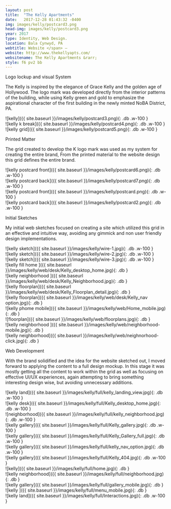 ```yaml
---
layout: post
title:  "The Kelly Apartments"
date:   2017-12-28 01:43:32 -0400
img: images/kelly/postcard3.png
head-img: images/kelly/postcard3.png
year: 2017
type: Identity, Web Design.  
location: Bala Cynwyd, PA
webtitle: Website </span> —
website: http://www.thekellyapts.com/
websitename: The Kelly Apartments &rarr;
style: f6 pv2 bb
---
```


 <p class="alcove f4 f3-ns"> Logo lockup and visual System </p>


The Kelly is inspired by the elegance of Grace Kelly and the golden age of Hollywood. The logo mark was developed directly from the interior patterns of the building, while using Kelly green and gold to emphasize the aspirational character of the first building in the newly minted NoBA District, PA.

<div class="fl w-100  w-50-l ph2 " markdown="1">
![kelly]({{ site.baseurl }}/images/kelly/postcard3.png){: .db .w-100 }
</div>

<div class="fl w-100  w-50-l ph2 " markdown="1">
![kelly k break]({{ site.baseurl }}/images/kelly/postcard4.png){: .db .w-100 }
</div>



<div class="fl w-100  ph2 " markdown="1">
![kelly grid]({{ site.baseurl }}/images/kelly/postcard5.png){: .db .w-100 }
</div>

<!-- line -->
<p class=" mt0 w-100 dib bb mb5 pb3"/>
<!-- h2 -->
 <p class="alcove f4 f3-ns"> Printed Matter </p>

The grid created to develop the K logo mark was used as my system for creating the entire brand, From the printed material to the website design this grid defines the entire brand.


<div class="fl w-100 ph2 " markdown="1">
![kelly postcard front]({{ site.baseurl }}/images/kelly/postcard6.png){: .db .w-100 }
</div>
<div class="fl w-100 ph2 " markdown="1">
![kelly postcard back]({{ site.baseurl }}/images/kelly/postcard7.png){: .db .w-100 }
</div>

<div class="fl w-100 w-50-l ph2 " markdown="1">
![kelly postcard front]({{ site.baseurl }}/images/kelly/postcard.png){: .db .w-100 }
</div>
<div class="fl w-100  w-50-l ph2 " markdown="1">
![kelly postcard back]({{ site.baseurl }}/images/kelly/postcard2.png){: .db .w-100 }
</div>


<!-- line -->
<p class=" mt0 w-100 dib bb mb5 pb3"/>
<!-- h2 -->
 <p class="alcove f4 f3-ns"> Initial Sketches </p>

 My initial web sketches focused on creating a site which utilized this grid in an effective and intuitive way, avoiding any gimmick and non user friendly design implementations.



<div class="w-100  center flex-l flex-wrap-l" markdown="1">


 <div class="fl w-100  ph2 " markdown="1">
 ![kelly sketch]({{ site.baseurl }}/images/kelly/wire-1.jpg){: .db .w-100 }
 </div>
 <div class="fl w-100  w-50-l ph2 " markdown="1">
 ![kelly sketch]({{ site.baseurl }}/images/kelly/wire-2.jpg){: .db .w-100 }
 </div>
 <div class="fl w-100 w-50-l ph2 " markdown="1">
 ![kelly sketch]({{ site.baseurl }}/images/kelly/wire-3.jpg){: .db .w-100 }
 </div>
 </div>

<div class="w-100  center flex-l flex-wrap-l" markdown="1">



<!-- <div class="fl w-50-l ph2" markdown="1">
![kelly land]({{ site.baseurl }}/images/kelly/web/desk/Kelly_landing view.jpg){: .db }
</div> -->


<div class="fl w-50-l ph2 " markdown="1">
![kelly fill home ]({{ site.baseurl }}/images/kelly/web/desk/Kelly_desktop_home.jpg){: .db  }
</div>



<!-- <div class="fl w-50-l ph2" markdown="1">
![kelly floorplan]({{ site.baseurl }}/images/kelly/web/desk/Kelly_floorplan_home.png){: .db }
</div> -->

<div class="fl w-50-l ph2" markdown="1">
![kelly neighborhood ]({{ site.baseurl }}/images/kelly/web/desk/Kelly_Neighborhood.jpg){: .db }
</div>

<div class="fl w-50-l ph2 " markdown="1">
![kelly floorplan]({{ site.baseurl }}/images/kelly/web/desk/Kelly_Floorplan_detail.jpg){: .db  }
</div>


<div class="fl w-50-l ph2 " markdown="1">
![kelly floorplan]({{ site.baseurl }}/images/kelly/web/desk/Kelly_nav option.jpg){: .db  }
</div>


<div class="w-100 center flex-l flex-wrap-l" markdown="1">

<!--
<div class="fl w-25-l ph2 " markdown="1">
![kelly mobile land ]({{ site.baseurl }}/images/kelly/web/landing_page_mobile.jpg){: .db  }
</div> -->

<div class="fl w-25-l w-50 ph2" markdown="1">
![kelly phome mobile]({{ site.baseurl }}/images/kelly/web/Home_mobile.jpg){: .db }
</div>

<!-- <div class="fl w-25-l ph2 " markdown="1">
![floor plan ]({{ site.baseurl }}/images/kelly/web/Floorplan-landing.jpg){: .db  }
</div> -->

<div class="fl w-25-l w-50 ph2 " markdown="1">
![floorplan]({{ site.baseurl }}/images/kelly/web/floorplans.jpg){: .db  }
</div>

<!-- <div class="fl w-25-l ph2 " markdown="1">
![meniu]({{ site.baseurl }}/images/kelly/web/menu-mobile.jpg){: .db  }
</div> -->

<div class="fl w-25-l w-50 ph2" markdown="1">
![kelly neighborhood ]({{ site.baseurl }}/images/kelly/web/neighborhood-mobile.jpg){: .db  }
</div>

<div class="fl w-25-l w-50 ph2" markdown="1">
![kelly neighborhood]({{ site.baseurl }}/images/kelly/web/neighnorhood-click.jpg){: .db }
</div>

<!-- <div class="fl w-25-l ph2 " markdown="1">
![image ]({{ site.baseurl }}/images/kelly/web/image-expanded-m.jpg){: .db  }
</div> -->


<!-- line -->
<p class=" mt0 w-100 dib bb mb5 pb3"/>
<!-- h2 -->
 <p class="alcove f4 f3-ns"> Web Development </p>

With the brand solidified and the idea for the website sketched out, I moved forward to applying the content to a full design mockup. In this stage it was mostly getting all the content to work within the grid as well as focusing on effective UI/UX experiences, again attempting to bring something interesting design wise, but avoiding unnecessary additions.


<div class="w-100  center flex-l flex-wrap-l" markdown="1">


 <div class="fl w-100  ph2 " markdown="1">
 ![kelly land]({{ site.baseurl }}/images/kelly/full/kelly_landing_view.jpg){: .db .w-100 }
 </div>

 <div class="fl w-100 w-50-l ph2 " markdown="1">
 ![kelly desk]({{ site.baseurl }}/images/kelly/full/Kelly_desktop_home.jpg){: .db .w-100 }
 </div>

 <div class="fl w-100 w-50-l ph2 " markdown="1">
 ![neighborhood]({{ site.baseurl }}/images/kelly/full/kelly_neighborhood.jpg){: .db .w-100 }
 </div>


 <div class="fl w-100  w-50-l ph2 " markdown="1">
 ![kelly gallery]({{ site.baseurl }}/images/kelly/full/Kelly_gallery.jpg){: .db .w-100 }
 </div>

 <div class="fl w-100  w-50-l ph2 " markdown="1">
 ![kelly gallery]({{ site.baseurl }}/images/kelly/full/Kelly_Gallery_full.jpg){: .db .w-100 }
 </div>

 <div class="fl w-100  w-50-l ph2 " markdown="1">
 ![kelly gallery]({{ site.baseurl }}/images/kelly/full/kelly_nav_option.jpg){: .db .w-100 }
 </div>

 <div class="fl w-100  w-50-l ph2 " markdown="1">
 ![kelly gallery]({{ site.baseurl }}/images/kelly/full/Kelly_404.jpg){: .db .w-100 }
 </div>

<!-- mobile -->

 <div class="fl w-25-l w-50 ph2" markdown="1">
 ![kelly]({{ site.baseurl }}/images/kelly/full/home.jpg){: .db  }
 </div>

 <div class="fl w-25-l w-50 ph2" markdown="1">
 ![kelly neighborhood]({{ site.baseurl }}/images/kelly/full/neighborhood.jpg){: .db }
 </div>

 <div class="fl w-25-l w-50 ph2" markdown="1">
 ![kelly gallery]({{ site.baseurl }}/images/kelly/full/gallery_mobile.jpg){: .db  }
 </div>

 <div class="fl w-25-l w-50 ph2" markdown="1">
 ![kelly ]({{ site.baseurl }}/images/kelly/full/menu_mobile.jpg){: .db }
 </div>

 <div class="fl w-100  ph2 " markdown="1">
 ![kelly land]({{ site.baseurl }}/images/kelly/full/Interactions.jpg){: .db .w-100 }
 </div>

 </div>
